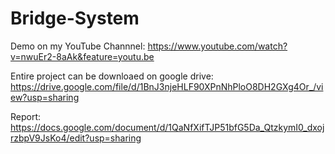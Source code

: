 # Bridge-System
Demo on my YouTube Channnel: https://www.youtube.com/watch?v=nwuEr2-8aAk&feature=youtu.be

Entire project can be downloaed on google drive: https://drive.google.com/file/d/1BnJ3njeHLF90XPnNhPloO8DH2GXg4Or_/view?usp=sharing

Report: https://docs.google.com/document/d/1QaNfXifTJP51bfG5Da_QtzkymI0_dxojrzbpV9JsKo4/edit?usp=sharing
